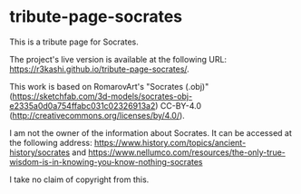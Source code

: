 # tribute-page-socrates

This is a tribute page for Socrates.

The project's live version is available at the following URL: https://r3kashi.github.io/tribute-page-socrates/.

This work is based on RomarovArt's "Socrates (.obj)" (https://sketchfab.com/3d-models/socrates-obj-e2335a0d0a754ffabc031c02326913a2) CC-BY-4.0 (http://creativecommons.org/licenses/by/4.0/).

I am not the owner of the information about Socrates. It can be accessed at the following address: https://www.history.com/topics/ancient-history/socrates and https://www.nellumco.com/resources/the-only-true-wisdom-is-in-knowing-you-know-nothing-socrates

I take no claim of copyright from this.
